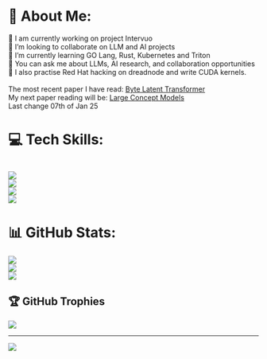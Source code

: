 # 💫 About Me:
🔭 I am currently working on project Intervuo <br>👯 I’m looking to collaborate on LLM and AI projects<br>🌱 I’m currently learning GO Lang, Rust, Kubernetes and Triton<br>💬 You can ask me about LLMs, AI research, and collaboration opportunities<br> 📢 I also practise Red Hat hacking on dreadnode and write CUDA kernels. <br> <br> The most recent paper I have read: [Byte Latent Transformer](https://ai.meta.com/research/publications/byte-latent-transformer-patches-scale-better-than-tokens/) <br> My next paper reading will be: [Large Concept Models](https://arxiv.org/abs/2412.08821) <br>
Last change 07th of Jan 25


# 💻 Tech Skills:
<br/>
<div >
    <!-- Row 1: -->
    <img src="https://skillicons.dev/icons?i=linux,redhat,docker,kubernetes,gcp" />
    <br>
    <!-- Row 2: -->
    <img src="https://skillicons.dev/icons?i=gitlab,github,githubactions,jenkins,prometheus" />
    <br>
    <!-- Row 3: -->
    <img src="https://skillicons.dev/icons?i=django,flask,fastapi,mysql,postgres" />
    <br>
    <!-- Row 4: -->
    <img src="https://skillicons.dev/icons?i=c,cpp,golang,rust,python" />
    <br>
</div>
 
# 📊 GitHub Stats:
![](https://github-readme-stats.vercel.app/api?username=pathfindermilan&theme=dark&hide_border=false&include_all_commits=true&count_private=false)<br/>
![](https://github-readme-streak-stats.herokuapp.com/?user=pathfindermilan&theme=dark&hide_border=false)<br/>
![](https://github-readme-stats.vercel.app/api/top-langs/?username=pathfindermilan&theme=dark&hide_border=false&include_all_commits=true&count_private=false&layout=compact)

## 🏆 GitHub Trophies
![](https://github-profile-trophy.vercel.app/?username=pathfindermilan&theme=radical&no-frame=false&no-bg=false&margin-w=4)

---
[![](https://visitcount.itsvg.in/api?id=Ghostfreak-077&icon=2&color=8)](https://visitcount.itsvg.in)

<!-- Proudly created with GPRM ( https://gprm.itsvg.in ) -->

